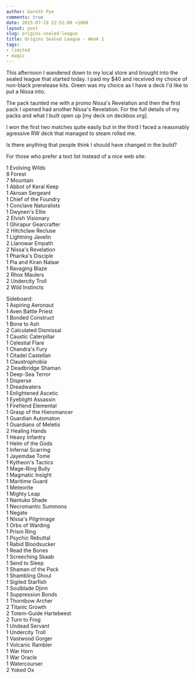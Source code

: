 ```yaml
---
author: Gareth Pye
comments: true
date: 2015-07-19 22:52:00 +1000
layout: post
slug: origins-sealed-league
title: Origins Sealed League - Week 1
tags:
- limited
- magic
---
```


This afternoon I wandered down to my local store and brought into the sealed 
league that started today. I paid my $40 and received my choice of non-black
prerelease kits. Green was my choice as I have a deck I'd like to put a Nissa
into.

The pack taunted me with a promo Nissa's Revelation and then the first pack
I opened had another Nissa's Revelation. For the full details of my packs and
what I built open up [my deck on deckbox.org].

I won the first two matches quite easily but in the third I faced a reasonably
agressive RW deck that managed to steam rolled me. 

Is there anything that people think I should have changed in the build?

For those who prefer a text list instead of a nice web site:

1 Evolving Wilds  
8 Forest  
7 Mountain  
1 Abbot of Keral Keep  
1 Akroan Sergeant  
1 Chief of the Foundry  
1 Conclave Naturalists  
1 Dwynen's Elite  
2 Elvish Visionary  
1 Ghirapur Gearcrafter  
2 Hitchclaw Recluse  
1 Lightning Javelin  
2 Llanowar Empath  
2 Nissa's Revelation  
1 Pharika's Disciple  
1 Pia and Kiran Nalaar  
1 Ravaging Blaze  
2 Rhox Maulers  
2 Undercity Troll  
2 Wild Instincts  


Sideboard:  
1 Aspiring Aeronaut  
1 Aven Battle Priest  
1 Bonded Construct  
1 Bone to Ash  
2 Calculated Dismissal  
1 Caustic Caterpillar  
1 Celestial Flare  
1 Chandra's Fury  
1 Citadel Castellan  
1 Claustrophobia  
2 Deadbridge Shaman  
1 Deep-Sea Terror  
1 Disperse  
1 Dreadwaters  
1 Enlightened Ascetic  
1 Eyeblight Assassin  
1 Firefiend Elemental  
1 Grasp of the Hieromancer  
1 Guardian Automaton  
1 Guardians of Meletis  
2 Healing Hands  
1 Heavy Infantry  
1 Helm of the Gods  
1 Infernal Scarring  
1 Jayemdae Tome  
1 Kytheon's Tactics  
1 Mage-Ring Bully  
1 Magmatic Insight  
1 Maritime Guard  
1 Meteorite  
1 Mighty Leap  
1 Nantuko Shade  
1 Necromantic Summons  
1 Negate  
1 Nissa's Pilgrimage  
1 Orbs of Warding  
1 Prism Ring  
1 Psychic Rebuttal  
1 Rabid Bloodsucker  
1 Read the Bones  
1 Screeching Skaab  
1 Send to Sleep  
1 Shaman of the Pack  
1 Shambling Ghoul  
1 Sigiled Starfish  
1 Soulblade Djinn  
1 Suppression Bonds  
1 Thornbow Archer  
2 Titanic Growth  
2 Totem-Guide Hartebeest  
2 Turn to Frog  
1 Undead Servant  
1 Undercity Troll  
1 Vastwood Gorger  
1 Volcanic Rambler  
1 War Horn  
1 War Oracle  
1 Watercourser  
2 Yoked Ox  

[1]: http://deckbox.org/sets/1027746
